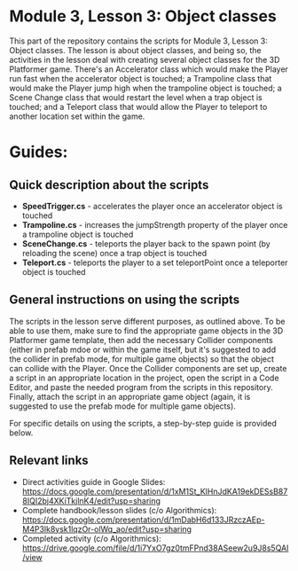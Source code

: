 # Module 3, Lesson 3: Object classes

This part of the repository contains the scripts for Module 3, Lesson 3: Object classes. The lesson is about object classes, and being so, the activities in the lesson deal with creating several object classes for the 3D Platformer game. There's an Accelerator class which would make the Player run fast when the accelerator object is touched; a Trampoline class that would make the Player jump high when the trampoline object is touched; a Scene Change class that would restart the level when a trap object is touched; and a Teleport class that would allow the Player to teleport to another location set within the game.

# Guides:

## Quick description about the scripts

* <b>SpeedTrigger.cs</b> - accelerates the player once an accelerator object is touched
* <b>Trampoline.cs</b> - increases the jumpStrength property of the player once a trampoline object is touched
* <b>SceneChange.cs</b> - teleports the player back to the spawn point (by reloading the scene) once a trap object is touched
* <b>Teleport.cs</b> - teleports the player to a set teleportPoint once a teleporter object is touched

## General instructions on using the scripts

The scripts in the lesson serve different purposes, as outlined above. To be able to use them, make sure to find the appropriate game objects in the 3D Platformer game template, then add the necessary Collider components (either in prefab mdoe or within the game itself, but it's suggested to add the collider in prefab mode, for multiple game objects) so that the object can collide with the Player. Once the Collider components are set up, create a script in an appropriate location in the project, open the script in a Code Editor, and paste the needed program from the scripts in this repository. Finally, attach the script in an appropriate game object (again, it is suggested to use the prefab mode for multiple game objects).

For specific details on using the scripts, a step-by-step guide is provided below.

## Relevant links

* Direct activities guide in Google Slides: https://docs.google.com/presentation/d/1xM1St_KlHnJdKA19ekDESsB878IQI2bj4XKiTkjlnK4/edit?usp=sharing
* Complete handbook/lesson slides (c/o Algorithmics): https://docs.google.com/presentation/d/1mDabH6d133JRzczAEp-M4P3lk8ysk1lqzOr-olWq_ao/edit?usp=sharing
* Completed activity (c/o Algorithmics): https://drive.google.com/file/d/1i7YxO7gz0tmFPnd38ASeew2u9J8s5QAI/view
